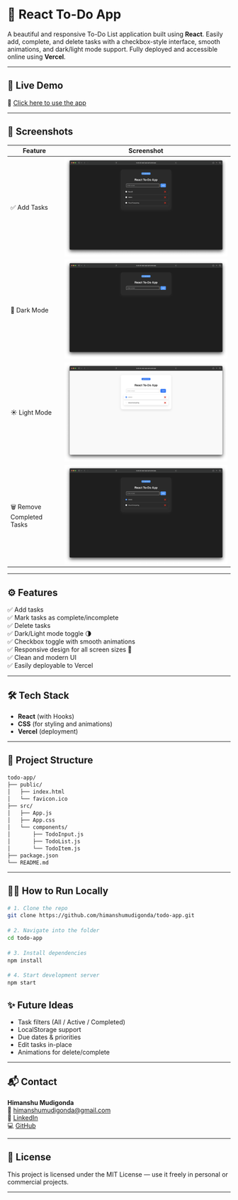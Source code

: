 # 📝 React To-Do App

A beautiful and responsive To-Do List application built using **React**. Easily add, complete, and delete tasks with a checkbox-style interface, smooth animations, and dark/light mode support. Fully deployed and accessible online using **Vercel**.

---

## 🚀 Live Demo

🔗 [Click here to use the app]()  

---

## 📸 Screenshots

| Feature                       | Screenshot |
|------------------------------|------------|
| ✅ Add Tasks                 | ![Add Tasks](./screenshots/add-tasks.png) |
| 🌙 Dark Mode                | ![Dark Mode](./screenshots/dark-mode.png) |
| ☀️ Light Mode               | ![Light Mode](./screenshots/light-mode.png) |
| 🗑️ Remove Completed Tasks   | ![Remove Complete](./screenshots/remove-complete.png) |

---

## ⚙️ Features

✅ Add tasks  
✅ Mark tasks as complete/incomplete  
✅ Delete tasks  
✅ Dark/Light mode toggle 🌗  
✅ Checkbox toggle with smooth animations  
✅ Responsive design for all screen sizes 📱  
✅ Clean and modern UI  
✅ Easily deployable to Vercel

---

## 🛠️ Tech Stack

- **React** (with Hooks)
- **CSS** (for styling and animations)
- **Vercel** (deployment)

---

## 📁 Project Structure

```
todo-app/
├── public/
│   ├── index.html
│   └── favicon.ico
├── src/
│   ├── App.js
│   ├── App.css
│   └── components/
│       ├── TodoInput.js
│       ├── TodoList.js
│       └── TodoItem.js
├── package.json
└── README.md
```

---

## 🧑‍💻 How to Run Locally

```bash
# 1. Clone the repo
git clone https://github.com/himanshumudigonda/todo-app.git

# 2. Navigate into the folder
cd todo-app

# 3. Install dependencies
npm install

# 4. Start development server
npm start
```



## ✨ Future Ideas

- Task filters (All / Active / Completed)
- LocalStorage support
- Due dates & priorities
- Edit tasks in-place
- Animations for delete/complete

---

## 📬 Contact

**Himanshu Mudigonda**  
📧 himanshumudigonda@gmail.com  
🔗 [LinkedIn](https://www.linkedin.com/in/himanshu-mudigonda-09a9ba29b/)  
💻 [GitHub](https://github.com/mudigondahimanshu)  


---

## 🧾 License

This project is licensed under the MIT License — use it freely in personal or commercial projects.

---

